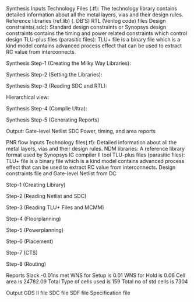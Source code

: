 Synthesis
Inputs 
Technology Files (.tf): The technology library contains detailed information about all the metal layers, vias and their design rules.
Reference libraries (ref.lib) (. DB'S)
RTL (Verilog code) files
Design constraints(.sdc): Standard design constraints or Synopsys design constraints contains the timing and power related constraints which control design
TLU-plus files (parasitic files): TLU+ file is a binary file which is a kind model contains advanced process effect that can be used to extract RC value from interconnects.

Synthesis Step-1 (Creating the Milky Way Libraries):
 
 
Synthesis Step-2 (Setting the Libraries):
  

Synthesis Step-3 (Reading SDC and RTL):
 
 




Hierarchical view:
 
 

Synthesis Step-4 (Compile Ultra): 
 

Synthesis Step-5 (Generating Reports)
 
Output:
Gate-level Netlist
SDC 
Power, timing, and area reports

PNR flow
Inputs
Technology files(.tf): Detailed information about all the metal layers, vias and their design rules.
NDM libraries: A reference library format used by Synopsys IC compiler II tool
TLU-plus files (parasitic files): TLU+ file is a binary file which is a kind model contains advanced process effect that can be used to extract RC value from interconnects.
Design constraints file and Gate-level Netlist from DC

Step-1 (Creating Library)
 
Step-2 (Reading Netlist and SDC)
 


Step-3 (Reading TLU+ Files and MCMM)
 
Step-4 (Floorplanning)
 

Step-5 (Powerplanning)
 
 

Step-6 (Placement)
 


Step-7 (CTS)
 




Step-8 (Routing)
 









Reports
Slack -0.01ns met
WNS for Setup is 0.01
WNS for Hold is 0.06
Cell area is 24782.09
Total Type of cells used is 159
Total no of std cells is 7304

Output 
GDS II file
SDC file
SDF file
Specification file
